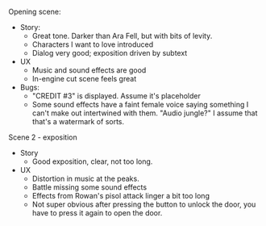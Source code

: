 Opening scene:
- Story:
    - Great tone. Darker than Ara Fell, but with bits of levity. 
    - Characters I want to love introduced
    - Dialog very good; exposition driven by subtext
- UX
    - Music and sound effects are good
    - In-engine cut scene feels great
- Bugs:
    - "CREDIT #3" is displayed. Assume it's placeholder
    - Some sound effects have a faint female voice saying something I can't make out intertwined with them. "Audio jungle?" I assume that that's a watermark of sorts.

Scene 2 - exposition
- Story
    - Good exposition, clear, not too long.
- UX
    - Distortion in music at the peaks.
    - Battle missing some sound effects
    - Effects from Rowan's pisol attack linger a bit too long
    - Not super obvious after pressing the button to unlock the door, you have to press it again to open the door.